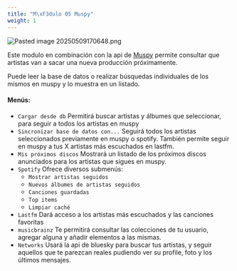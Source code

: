 ```yaml
---
title: "M\xF3dulo 05 Muspy"
weight: 1
---
```


![Pasted image 20250509170648.png](Pasted-image-20250509170648.png)

Este modulo en combinación con la api de [Muspy](https://muspy.com/) permite consultar que artistas van a sacar una nueva producción próximamente.


Puede leer la base de datos o realizar búsquedas individuales de los mismos en muspy  y lo muestra en un listado.

#### Menús:

- `Cargar desde db` Permitirá buscar artistas y álbumes que seleccionar, para seguir a todos los artistas en muspy
- `Sincronizar base de datos con...` Seguirá todos los artistas seleccionados previamente en muspy o spotify. También permite seguir en muspy a tus X artistas más escuchados en lastfm.
- `Mis próximos discos` Mostrará un listado de los próximos discos anunciados para los artistas que sigues en muspy.
- `Spotify` Ofrece diversos submenús:
	- `Mostrar artistas seguidos`
	- `Nuevos álbumes de artistas seguidos`
	- `Canciones guardadas`
	- `Top items`
	- `Limpiar caché`
- `Lastfm` Dará acceso a los artistas más escuchados y las canciones favoritas
- `musicbrainz` Te permitirá consultar las colecciones de tu usuario, agregar alguna y añadir elementos a las mismas.
- `Networks` Usará la api de bluesky para buscar tus artistas, y seguir aquellos que te parezcan reales pudiendo ver su profile, foto y los últimos mensajes.






